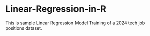 # Linear-Regression-in-R

This is sample Linear Regression Model Training of a 2024 tech job positions dataset.


